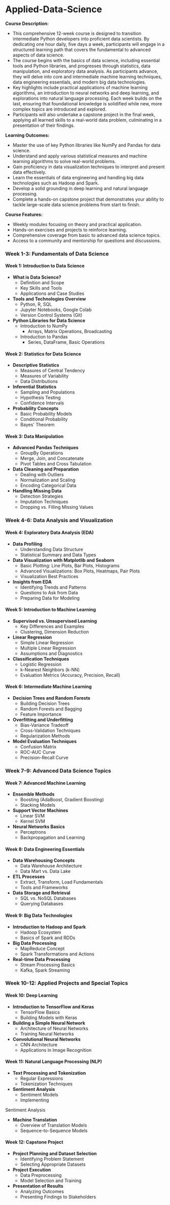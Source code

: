 # Applied-Data-Science

**Course Description:**
- This comprehensive 12-week course is designed to transition intermediate Python developers into proficient data scientists. By dedicating one hour daily, five days a week, participants will engage in a structured learning path that covers the fundamental to advanced aspects of data science.
- The course begins with the basics of data science, including essential tools and Python libraries, and progresses through statistics, data manipulation, and exploratory data analysis. As participants advance, they will delve into core and intermediate machine learning techniques, data engineering essentials, and modern big data technologies.
- Key highlights include practical applications of machine learning algorithms, an introduction to neural networks and deep learning, and explorations into natural language processing. Each week builds on the last, ensuring that foundational knowledge is solidified while new, more complex topics are introduced and explored.
- Participants will also undertake a capstone project in the final week, applying all learned skills to a real-world data problem, culminating in a presentation of their findings.

**Learning Outcomes:**
- Master the use of key Python libraries like NumPy and Pandas for data science.
- Understand and apply various statistical measures and machine learning algorithms to solve real-world problems.
- Gain proficiency in data visualization techniques to interpret and present data effectively.
- Learn the essentials of data engineering and handling big data technologies such as Hadoop and Spark.
- Develop a solid grounding in deep learning and natural language processing.
- Complete a hands-on capstone project that demonstrates your ability to tackle large-scale data science problems from start to finish.

**Course Features:**
- Weekly modules focusing on theory and practical application.
- Hands-on exercises and projects to reinforce learning.
- Comprehensive coverage from basic to advanced data science topics.
- Access to a community and mentorship for questions and discussions.

### Week 1-3: Fundamentals of Data Science
#### Week 1: Introduction to Data Science
- **What is Data Science?**
  - Definition and Scope
  - Key Skills and Tools
  - Applications and Case Studies
- **Tools and Technologies Overview**
  - Python, R, SQL
  - Jupyter Notebooks, Google Colab
  - Version Control Systems (Git)
- **Python Libraries for Data Science**
  - Introduction to NumPy
    - Arrays, Matrix Operations, Broadcasting
  - Introduction to Pandas
    - Series, DataFrame, Basic Operations

#### Week 2: Statistics for Data Science
- **Descriptive Statistics**
  - Measures of Central Tendency
  - Measures of Variability
  - Data Distributions
- **Inferential Statistics**
  - Sampling and Populations
  - Hypothesis Testing
  - Confidence Intervals
- **Probability Concepts**
  - Basic Probability Models
  - Conditional Probability
  - Bayes' Theorem

#### Week 3: Data Manipulation
- **Advanced Pandas Techniques**
  - GroupBy Operations
  - Merge, Join, and Concatenate
  - Pivot Tables and Cross Tabulation
- **Data Cleaning and Preparation**
  - Dealing with Outliers
  - Normalization and Scaling
  - Encoding Categorical Data
- **Handling Missing Data**
  - Detection Strategies
  - Imputation Techniques
  - Dropping vs. Filling Missing Values

### Week 4-6: Data Analysis and Visualization
#### Week 4: Exploratory Data Analysis (EDA)
- **Data Profiling**
  - Understanding Data Structure
  - Statistical Summary and Data Types
- **Data Visualization with Matplotlib and Seaborn**
  - Basic Plotting: Line Plots, Bar Plots, Histograms
  - Advanced Visualizations: Box Plots, Heatmaps, Pair Plots
  - Visualization Best Practices
- **Insights from EDA**
  - Identifying Trends and Patterns
  - Questions to Ask from Data
  - Preparing Data for Modeling

#### Week 5: Introduction to Machine Learning
- **Supervised vs. Unsupervised Learning**
  - Key Differences and Examples
  - Clustering, Dimension Reduction
- **Linear Regression**
  - Simple Linear Regression
  - Multiple Linear Regression
  - Assumptions and Diagnostics
- **Classification Techniques**
  - Logistic Regression
  - k-Nearest Neighbors (k-NN)
  - Evaluation Metrics (Accuracy, Precision, Recall)

#### Week 6: Intermediate Machine Learning
- **Decision Trees and Random Forests**
  - Building Decision Trees
  - Random Forests and Bagging
  - Feature Importance
- **Overfitting and Underfitting**
  - Bias-Variance Tradeoff
  - Cross-Validation Techniques
  - Regularization Methods
- **Model Evaluation Techniques**
  - Confusion Matrix
  - ROC-AUC Curve
  - Precision-Recall Curve

### Week 7-9: Advanced Data Science Topics
#### Week 7: Advanced Machine Learning
- **Ensemble Methods**
  - Boosting (AdaBoost, Gradient Boosting)
  - Stacking Models
- **Support Vector Machines**
  - Linear SVM
  - Kernel SVM
- **Neural Networks Basics**
  - Perceptrons
  - Backpropagation and Learning

#### Week 8: Data Engineering Essentials
- **Data Warehousing Concepts**
  - Data Warehouse Architecture
  - Data Mart vs. Data Lake
- **ETL Processes**
  - Extract, Transform, Load Fundamentals
  - Tools and Frameworks
- **Data Storage and Retrieval**
  - SQL vs. NoSQL Databases
  - Querying Databases

#### Week 9: Big Data Technologies
- **Introduction to Hadoop and Spark**
  - Hadoop Ecosystem
  - Basics of Spark and RDDs
- **Big Data Processing**
  - MapReduce Concept
  - Spark Transformations and Actions
- **Real-time Data Processing**
  - Stream Processing Basics
  - Kafka, Spark Streaming

### Week 10-12: Applied Projects and Special Topics
#### Week 10: Deep Learning
- **Introduction to TensorFlow and Keras**
  - TensorFlow Basics
  - Building Models with Keras
- **Building a Simple Neural Network**
  - Architecture of Neural Networks
  - Training Neural Networks
- **Convolutional Neural Networks**
  - CNN Architecture
  - Applications in Image Recognition

#### Week 11: Natural Language Processing (NLP)
- **Text Processing and Tokenization**
  - Regular Expressions
  - Tokenization Techniques
- **Sentiment Analysis**
  - Sentiment Models
  - Implementing

 Sentiment Analysis
- **Machine Translation**
  - Overview of Translation Models
  - Sequence-to-Sequence Models

#### Week 12: Capstone Project
- **Project Planning and Dataset Selection**
  - Identifying Problem Statement
  - Selecting Appropriate Datasets
- **Project Execution**
  - Data Preprocessing
  - Model Selection and Training
- **Presentation of Results**
  - Analyzing Outcomes
  - Presenting Findings to Stakeholders
 
